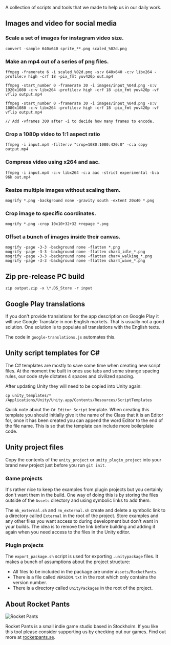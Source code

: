 
A collection of scripts and tools that we made to help us in our daily work.


## Images and video for social media

### Scale a set of images for instagram video size.
```
convert -sample 640x640 sprite_**.png scaled_%02d.png
```

### Make an mp4 out of a series of png files.
```
ffmpeg -framerate 6 -i scaled_%02d.png -s:v 640x640 -c:v libx264 -profile:v high -crf 18 -pix_fmt yuv420p out.mp4

ffmpeg -start_number 0 -framerate 30 -i images/input_%04d.png -s:v 1920x1080 -c:v libx264 -profile:v high -crf 18 -pix_fmt yuv420p -vf vflip output.mp4

ffmpeg -start_number 0 -framerate 30 -i images/input_%04d.png -s:v 1080x1080 -c:v libx264 -profile:v high -crf 18 -pix_fmt yuv420p -vf vflip output.mp4

// Add -vframes 300 after -i to decide how many frames to encode.
```

### Crop a 1080p video to 1:1 aspect ratio
```
ffmpeg -i input.mp4 -filter:v "crop=1080:1080:420:0" -c:a copy output.mp4
```

### Compress video using x264 and aac.
```
ffmpeg -i input.mp4 -c:v libx264 -c:a aac -strict experimental -b:a 96k out.mp4
```

### Resize multiple images without scaling them.
```
mogrify *.png -background none -gravity south -extent 20x40 *.png
```

### Crop image to specific coordinates.
```
mogrify *.png -crop 10x10+32+32 +repage *.png
```

### Offset a bunch of images inside their canvas.
```
mogrify -page -3-3 -background none -flatten *.png
mogrify -page -3-3 -background none -flatten char4_idle_*.png
mogrify -page -3-3 -background none -flatten char4_walking_*.png
mogrify -page -3-3 -background none -flatten char4_wave_*.png
```


## Zip pre-release PC build
```
zip output.zip -x \*.DS_Store -r input
```


## Google Play translations
If you don't provide translations for the app description on Google Play it
will use Google Translate in non English markets. That is usually not a good
solution. One solution is to populate all translations with the English texts.

The code in `google-translations.js` automates this.


## Unity script templates for C# #
The C# templates are mostly to save some time when creating new script files.
At the moment the built in ones use tabs and some strange spacing rules, our
code style dictates 4 spaces and civilized spacing.

After updating Unity they will need to be copied into Unity again:
```
cp unity_templates/* /Applications/Unity/Unity.app/Contents/Resources/ScriptTemplates
```

Quick note about the `C# Editor Script` template. When creating this template
you should initially give it the name of the Class that it is an Editor for,
once it has been created you can append the word Editor to the end of the file
name. This is so that the template can include more boilerplate code.


## Unity project files
Copy the contents of the `unity_project` or `unity_plugin_project` into your
brand new project just before you run `git init`.

### Game projects
It's rather nice to keep the examples from plugin projects but you certainly
don't want them in the build. One way of doing this is by storing the files
outside of the `Assets` directory and using symbolic links to add them.

The `mk_external.sh` and `rm_external.sh` create and delete a symbolic link to
a directory called `External` in the root of the project. Store examples and
any other files you want access to during development but don't want in your
builds. The idea is to remove the link before building and adding it again when
you need access to the files in the Unity editor.

### Plugin projects
The `export_package.sh` script is used for exporting `.unitypackage` files. It
makes a bunch of assumptions about the project structure:

* All files to be included in the package are under `Assets/RocketPants`.
* There is a file called `VERSION.txt` in the root which only contains the
version number.
* There is a directory called `UnityPackages` in the root of the project.


## About Rocket Pants
![Rocket Pants](http://rocketpants.se/logo_xsmall.png)

Rocket Pants is a small indie game studio based in Stockholm. If you like this
tool please consider supporting us by checking out our games. Find out more at
[rocketpants.se](http://rocketpants.se).
